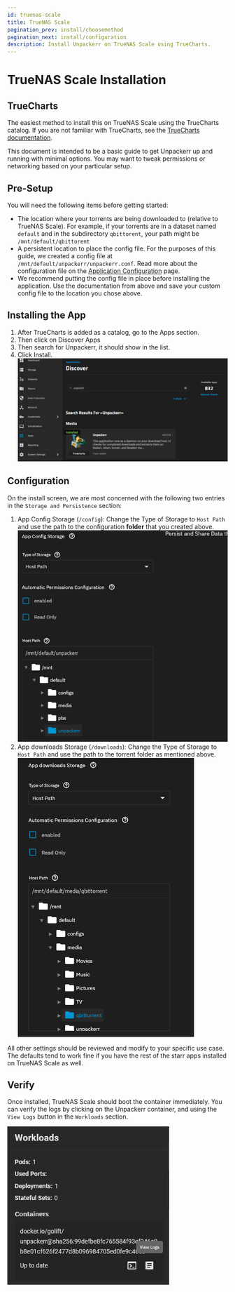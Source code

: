 ```yaml
---
id: truenas-scale
title: TrueNAS Scale
pagination_prev: install/choosemethod
pagination_next: install/configuration
description: Install Unpackerr on TrueNAS Scale using TrueCharts.
---
```


# TrueNAS Scale Installation

## TrueCharts

The easiest method to install this on TrueNAS Scale using the TrueCharts catalog.  If you are not familiar with TrueCharts, see the [TrueCharts documentation](https://truecharts.org/manual/SCALE/guides/getting-started/).

This document is intended to be a basic guide to get Unpackerr up and running with minimal options.  You may want to tweak permissions or networking based on your particular setup.

## Pre-Setup

You will need the following items before getting started:
- The location where your torrents are being downloaded to (relative to TrueNAS Scale).  For example, if your torrents are in a dataset named `default` and in the subdirectory `qbittorent`, your path might be `/mnt/default/qbittorent`
- A persistent location to place the config file.  For the purposes of this guide, we created a config file at `/mnt/default/unpackerr/unpackerr.conf`.  Read more about the configuration file on the [Application Configuration](/docs/install/configuration.md) page.
- We recommend putting the config file in place before installing the application.  Use the documentation from above and save your custom config file to the location you chose above.

## Installing the App

1. After TrueCharts is added as a catalog, go to the Apps section.
1. Then click on Discover Apps
1. Then search for Unpackerr, it should show in the list.
1. Click Install. <br/>
   ![TrueNAS Scale Discover Apps page](/img/screenshots/truenas-scale/discover.png)

## Configuration

On the install screen, we are most concerned with the following two entries in the `Storage and Persistence` section:

   1. App Config Storage (`/config`): Change the Type of Storage to `Host Path` and use the path to the configuration **folder** that you created above.<br/>
   ![App Config Storage example](/img/screenshots/truenas-scale/app-config.png)
   1. App downloads Storage (`/downloads`): Change the Type of Storage to `Host Path` and use the path to the torrent folder as mentioned above.<br/>
   ![App downloads Storage example](/img/screenshots/truenas-scale/download-config.png)

All other settings should be reviewed and modify to your specific use case. The defaults tend to work fine if you have the rest of the starr apps installed on TrueNAS Scale as well.

## Verify

Once installed, TrueNAS Scale should boot the container immediately.  You can verify the logs by clicking on the Unpackerr container, and using the `View Logs` button in the `Workloads` section.

![View Logs button](/img/screenshots/truenas-scale/view-logs.png)